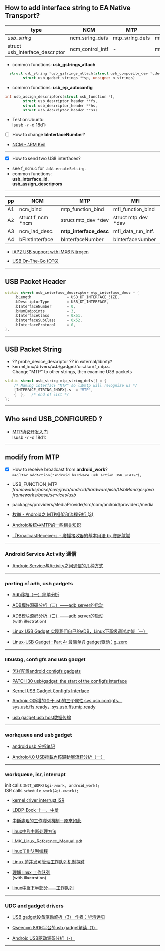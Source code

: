 
## How to add interface string to EA Native Transport?

   type        | NCM                  | MTP                | MFI
-------------- | -------------------- | -------------------|---------------
 *usb_string*  |  ncm_string_defs     |   mtp_string_defs  | mfi_string_defs
 struct usb_interface_descriptor | ncm_control_intf | - | mfi_data_run_intf


* common functions:
  **usb_gstrings_attach**
```cpp
  struct usb_string *usb_gstrings_attach(struct usb_composite_dev *cdev,
        struct usb_gadget_strings **sp, unsigned n_strings)
```

* common functions:
  **usb_ep_autoconfig**
```cpp
int usb_assign_descriptors(struct usb_function *f,
        struct usb_descriptor_header **fs,
        struct usb_descriptor_header **hs,
        struct usb_descriptor_header **ss)
```

* Test on Ubuntu   
  lsusb -v -d 18d1:

- [ ] How to change **bInterfaceNumber**?  

* [NCM - ARM Keil](https://www.keil.com/pack/doc/mw/USB/html/_c_d_c.html)

----------------------------------------------------------
- [x] How to send two USB interfaces?

* see f_ncm.c for `.bAlternateSetting`.  
* common functions:    
  **usb_interface_id**.   
  **usb_assign_descriptors**   

----------------------------------------------------------


   pp   | NCM                  | MTP                   | MFI
------- | -------------------- | ----------------------|---------------
  A1    | ncm_bind             |  mtp_function_bind    | mfi_function_bind
  A2    |   struct f_ncm *ncm  | struct mtp_dev  *dev  | struct mtp_dev  *dev
  A3    | ncm_iad_desc.        | **mtp_interface_desc**    | mfi_data_run_intf.
  A4    | bFirstInterface      | bInterfaceNumber      | bInterfaceNumber 


* [iAP2 USB support with iMX6 Nitrogen](https://community.nxp.com/thread/341689)

* [USB On-The-Go (OTG)](http://trac.gateworks.com/wiki/linux/OTG)




----------------------------------------------------------
## USB Packet Header

```cpp
static struct usb_interface_descriptor mtp_interface_desc = {
    .bLength                = USB_DT_INTERFACE_SIZE,
    .bDescriptorType        = USB_DT_INTERFACE,
    .bInterfaceNumber       = 0,
    .bNumEndpoints          = 3,
    .bInterfaceClass        = 0x51,
    .bInterfaceSubClass     = 0x52,
    .bInterfaceProtocol     = 0,
};
```



----------------------------------------------------------
## USB Packet String  

* ?? probe_device_descriptor ?? in external/libmtp?
* kernel_imx/drivers/usb/gadget/function/f_mtp.c   
  Change "MTP" to other strings, then examine USB packets

```cpp
static struct usb_string mtp_string_defs[] = {
    /* Naming interface "MTP" so libmtp will recognize us */
    [INTERFACE_STRING_INDEX].s  = "MTP",
    {  },   /* end of list */
};
```

----------------------------------------------------------


## Who send USB_CONFIGURED ?

* [MTP协议开发入门](https://blog.csdn.net/coroutines/article/details/44341417)   
  lsusb -v -d 18d1:




----------------------------------------------------------

## modify from MTP

- [x] How to receive broadcast from **android_work**?  
      `mFilter.addAction("android.hardware.usb.action.USB_STATE");`

* USB_FUNCTION_MTP  
  _frameworks/base/core/java/android/hardware/usb/UsbManager.java_   
  _frameworks/base/services/usb_

* packages/providers/MediaProvider/src/com/android/providers/media

* [枚举 - Android之 MTP框架和流程分析 (3)](https://blog.csdn.net/u011279649/article/details/40950799)

* [Android系统中MTP的一些相关知识](http://www.cnblogs.com/skywang12345/p/3474206.html)

* [『BroadcastReceiver』- 廣播接收器的基本用法 by 賽肥膩膩](https://xnfood.com.tw/android-broadcastreceiver/)


----------------------------------------------------------
### Android Service Activity 通信
* [Android Service与Activity之间通信的几种方式](https://blog.csdn.net/xiaanming/article/details/9750689)





----------------------------------------------------------
### porting of adb, usb gadgets

* [Adb移植（一）简单分析](https://blog.csdn.net/mirkerson/article/details/32306955)

* [ADB模块源码分析（二）——adb server的启动](http://www.apkbus.com/blog-50331-54621.html)

* [ADB模块源码分析（二）——adb server的启动](https://blog.csdn.net/xiaoyida11/article/details/51322193)   
(with illustration)

* [Linux USB Gadget 实现我们自己的ADB，Linux下高级调试功能（一）](https://blog.csdn.net/ShuoWangLiangXian/article/details/38363151)

* [Linux-USB Gadget : Part 4: 最简单的 gadget驱动：g_zero](https://blog.csdn.net/zjujoe/article/details/2675095)







----------------------------------------------------------
### libusbg, configfs and usb gadget

* [怎样配置android configfs gadgets](https://blog.csdn.net/csdn66_2016/article/details/79614807)

* [PATCH 30 usb/gadget: the start of the configfs interface](https://www.spinics.net/lists/linux-usb/msg76388.html)

* [Kernel USB Gadget Configfs Interface](https://events.static.linuxfound.org/sites/events/files/slides/USB%20Gadget%20Configfs%20API_0.pdf)

* [Android O新增的关于usb的三个属性 sys.usb.configfs，sys.usb.ffs.ready，sys.usb.ffs.mtp.ready](https://blog.csdn.net/u014135607/article/details/80011192)

* [usb gadget usb host数据传输](https://blog.csdn.net/weixin_38123672/article/details/75126375)







----------------------------------------------------------
### workqueue and usb gadget

* [android usb 分析笔记](https://blog.csdn.net/cfy_phonex/article/details/22654439)

* [Android4.0 USB掛載內核驅動層流程分析（一）](https://www.dayexie.com/detail652694.html)



----------------------------------------------------------
### workqueue, isr, interrupt  
init calls `INIT_WORK(&gi->work, android_work);`  
ISR calls `schedule_work(&gi->work);`  
* [kernel driver interrupt ISR](https://www.ptt.cc/bbs/LinuxDev/M.1489760401.A.565.html)

* [LDDP-Book 十一、中斷](http://silverfoxkkk.pixnet.net/blog/post/45000257-lddp%3A%E5%8D%81%E4%B8%80%E3%80%81%E4%B8%AD%E6%96%B7)

* [中斷處理的工作隊列機制－原來如此](http://blog.xuite.net/tzeng015/twblog/113271950-%E4%B8%AD%E6%96%B7%E8%99%95%E7%90%86%E7%9A%84%E5%B7%A5%E4%BD%9C%E9%9A%8A%E5%88%97%E6%A9%9F%E5%88%B6%EF%BC%8D%E5%8E%9F%E4%BE%86%E5%A6%82%E6%AD%A4)

* [linux中的中断处理方法](http://blog.51cto.com/11674570/1951161)

* [i.MX_Linux_Reference_Manual.pdf](file:///home/jason/Downloads/i.MX_Linux_Reference_Manual.pdf)

* [linux工作队列编程](https://blog.csdn.net/scottgly/article/details/6846824)

* [Linux 的并发可管理工作队列机制探讨](https://www.ibm.com/developerworks/cn/linux/l-cn-cncrrc-mngd-wkq/)

* [理解 linux 工作队列](https://blog.csdn.net/sinat_30545941/article/details/72871596)   
(with illustration)

* [linux中断下半部分——工作队列](https://blog.csdn.net/u013686805/article/details/21003329)






----------------------------------------------------------
### UDC and gadget drivers

* [USB gadget设备驱动解析（3） 作者：华清远见](http://emb.hqyj.com/Column/Column141.htm)

* [Qseecom 8916平台的usb gadget解读（1）](https://blog.csdn.net/u013308744/article/details/52368739)

* [Android USB驱动源码分析（-）](https://blog.csdn.net/weijory/article/details/75500697)



----------------------------------------------------------
